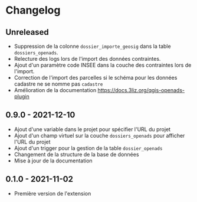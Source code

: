 # Changelog

## Unreleased

* Suppression de la colonne `dossier_importe_geosig` dans la table `dossiers_openads`.
* Relecture des logs lors de l'import des données contraintes.
* Ajout d'un paramètre code INSEE dans la couche des contraintes lors de l'import.
* Correction de l'import des parcelles si le schéma pour les données cadastre ne se nomme pas `cadastre`
* Amélioration de la documentation https://docs.3liz.org/qgis-openads-plugin

## 0.9.0 - 2021-12-10

* Ajout d'une variable dans le projet pour spécifier l'URL du projet
* Ajout d'un champ virtuel sur la couche `dossiers_openads` pour afficher l'URL du projet
* Ajout d'un trigger pour la gestion de la table `dossier_openads`
* Changement de la structure de la base de données
* Mise à jour de la documentation

## 0.1.0 - 2021-11-02

* Première version de l'extension
